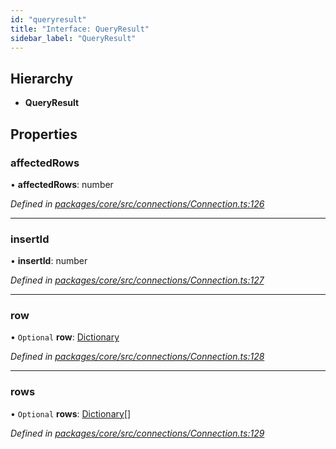 ```yaml
---
id: "queryresult"
title: "Interface: QueryResult"
sidebar_label: "QueryResult"
---
```


## Hierarchy

* **QueryResult**

## Properties

### affectedRows

•  **affectedRows**: number

*Defined in [packages/core/src/connections/Connection.ts:126](https://github.com/mikro-orm/mikro-orm/blob/c7aaca40d/packages/core/src/connections/Connection.ts#L126)*

___

### insertId

•  **insertId**: number

*Defined in [packages/core/src/connections/Connection.ts:127](https://github.com/mikro-orm/mikro-orm/blob/c7aaca40d/packages/core/src/connections/Connection.ts#L127)*

___

### row

• `Optional` **row**: [Dictionary](../index.md#dictionary)

*Defined in [packages/core/src/connections/Connection.ts:128](https://github.com/mikro-orm/mikro-orm/blob/c7aaca40d/packages/core/src/connections/Connection.ts#L128)*

___

### rows

• `Optional` **rows**: [Dictionary](../index.md#dictionary)[]

*Defined in [packages/core/src/connections/Connection.ts:129](https://github.com/mikro-orm/mikro-orm/blob/c7aaca40d/packages/core/src/connections/Connection.ts#L129)*
